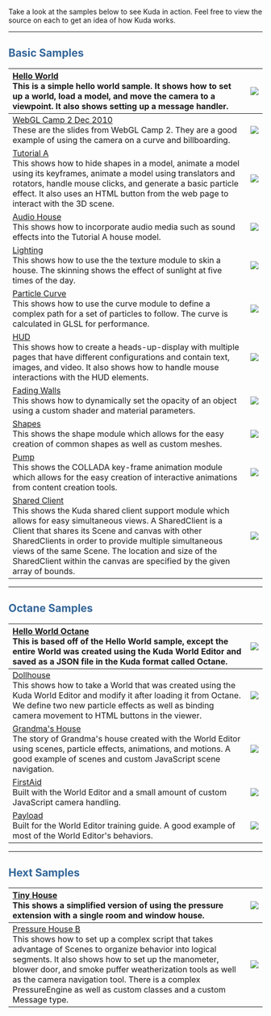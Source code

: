 Take a look at the samples below to see Kuda in action. Feel free to view the source on each to get an idea of how Kuda works.


---

## <font color='#336699'>Basic Samples</font> ##
| [Hello World](http://stable.kuda.googlecode.com/hg/public/samples/helloWorld/helloWorld.html)<br />This is a simple hello world sample. It shows how to set up a world, load a model, and move the camera to a viewpoint. It also shows setting up a message handler. | [![](http://wiki.kuda.googlecode.com/hg/screenshots/HelloWorld.png)](http://stable.kuda.googlecode.com/hg/public/samples/helloWorld/helloWorld.html) |
|:----------------------------------------------------------------------------------------------------------------------------------------------------------------------------------------------------------------------------------------------------------------------|:-----------------------------------------------------------------------------------------------------------------------------------------------------|
| [WebGL Camp 2 Dec 2010](http://stable.kuda.googlecode.com/hg/public/samples/WebGLCampDec2010/WebGLCampDec2010.html)<br />These are the slides from WebGL Camp 2. They are a good example of using the camera on a curve and billboarding. | [![](http://wiki.kuda.googlecode.com/hg/screenshots/WebGLCampDec2010.png)](http://stable.kuda.googlecode.com/hg/public/samples/WebGLCampDec2010/WebGLCampDec2010.html) |
| [Tutorial A](http://stable.kuda.googlecode.com/hg/public/samples/tutoriala/tutoriala.html)<br />This shows how to hide shapes in a model, animate a model using its keyframes, animate a model using translators and rotators, handle mouse clicks, and generate a basic particle effect. It also uses an HTML button from the web page to interact with the 3D scene. | [![](http://wiki.kuda.googlecode.com/hg/screenshots/TutorialA.png)](http://stable.kuda.googlecode.com/hg/public/samples/tutoriala/tutoriala.html) |
| [Audio House](http://stable.kuda.googlecode.com/hg/public/samples/AudioHouse/AudioHouse.html)<br />This shows how to incorporate audio media such as sound effects into the Tutorial A house model. | [![](http://wiki.kuda.googlecode.com/hg/screenshots/Audio.png)](http://stable.kuda.googlecode.com/hg/public/samples/AudioHouse/AudioHouse.html) |
| [Lighting](http://stable.kuda.googlecode.com/hg/public/samples/lighting/lighting.html)<br />This shows how to use the the texture module to skin a house. The skinning shows the effect of sunlight at five times of the day. | [![](http://wiki.kuda.googlecode.com/hg/screenshots/Lighting.png)](http://stable.kuda.googlecode.com/hg/public/samples/lighting/lighting.html) |
| [Particle Curve](http://stable.kuda.googlecode.com/hg/public/samples/ParticleCurve/ParticleCurve.html)<br />This shows how to use the curve module to define a complex path for a set of particles to follow. The curve is calculated in GLSL for performance. | [![](http://wiki.kuda.googlecode.com/hg/screenshots/GPUParticles.png)](http://stable.kuda.googlecode.com/hg/public/samples/ParticleCurve/ParticleCurve.html) |
| [HUD](http://stable.kuda.googlecode.com/hg/public/samples/hud/hud.html)<br />This shows how to create a heads-up-display with multiple pages that have different configurations and contain text, images, and video. It also shows how to handle mouse interactions with the HUD elements. | [![](http://wiki.kuda.googlecode.com/hg/screenshots/HUD.png)](http://stable.kuda.googlecode.com/hg/public/samples/hud/hud.html) |
| [Fading Walls](http://stable.kuda.googlecode.com/hg/public/samples/FadingWalls/FadingWalls.html)<br />This shows how to dynamically set the opacity of an object using a custom shader and material parameters. | [![](http://wiki.kuda.googlecode.com/hg/screenshots/FadingWalls.png)](http://stable.kuda.googlecode.com/hg/public/samples/FadingWalls/FadingWalls.html) |
| [Shapes](http://stable.kuda.googlecode.com/hg/public/samples/shapes/shapes.html)<br />This shows the shape module which allows for the easy creation of common shapes as well as custom meshes. | [![](http://wiki.kuda.googlecode.com/hg/screenshots/Shapes.png)](http://stable.kuda.googlecode.com/hg/public/samples/shapes/shapes.html) |
| [Pump](http://stable.kuda.googlecode.com/hg/public/samples/pump/pump.html)<br />This shows the COLLADA key-frame animation module which allows for the easy creation of interactive animations from content creation tools. | [![](http://wiki.kuda.googlecode.com/hg/screenshots/Pump.png)](http://stable.kuda.googlecode.com/hg/public/samples/pump/pump.html) |
| [Shared Client](http://stable.kuda.googlecode.com/hg/public/samples/SharedClient/SharedClient.html)<br />This shows the Kuda shared client support module which allows for easy simultaneous views. A SharedClient is a Client that shares its Scene and canvas with other SharedClients in order to provide multiple simultaneous views of the same Scene. The location and size of the SharedClient within the canvas are specified by the given array of bounds. | [![](http://wiki.kuda.googlecode.com/hg/screenshots/Shared.png)](http://stable.kuda.googlecode.com/hg/public/samples/SharedClient/SharedClient.html) |


---

## <font color='#336699'>Octane Samples</font> ##
| [Hello World Octane](http://stable.kuda.googlecode.com/hg/public/samples/HelloWorldOctane/HelloWorldOctane.html)<br />This is based off of the Hello World sample, except the entire World was created using the Kuda World Editor and saved as a JSON file in the Kuda format called Octane. | [![](http://wiki.kuda.googlecode.com/hg/screenshots/HelloWorld.png)](http://stable.kuda.googlecode.com/hg/public/samples/HelloWorldOctane/HelloWorldOctane.html) |
|:----------------------------------------------------------------------------------------------------------------------------------------------------------------------------------------------------------------------------------------------------------------------------------------------|:-----------------------------------------------------------------------------------------------------------------------------------------------------------------|
| [Dollhouse](http://stable.kuda.googlecode.com/hg/public/samples/Dollhouse/Dollhouse.html)<br />This shows how to take a World that was created using the Kuda World Editor and modify it after loading it from Octane. We define two new particle effects as well as binding camera movement to HTML buttons in the viewer. | [![](http://wiki.kuda.googlecode.com/hg/screenshots/Dollhouse.png)](http://stable.kuda.googlecode.com/hg/public/samples/Dollhouse/Dollhouse.html) |
| [Grandma's House](http://stable.kuda.googlecode.com/hg/public/samples/GrandmasHouse/GrandmasHouse.html)<br /> The story of Grandma's house created with the World Editor using scenes, particle effects, animations, and motions. A good example of scenes and custom JavaScript scene navigation. | [![](http://wiki.kuda.googlecode.com/hg/screenshots/GrandmasHouse.png)](http://stable.kuda.googlecode.com/hg/public/samples/GrandmasHouse/GrandmasHouse.html) |
| [FirstAid](http://stable.kuda.googlecode.com/hg/public/samples/FirstAid/FirstAid.html)<br /> Built with the World Editor and a small amount of custom JavaScript camera handling. | [![](http://wiki.kuda.googlecode.com/hg/screenshots/FirstAid.png)](http://stable.kuda.googlecode.com/hg/public/samples/FirstAid/FirstAid.html) |
| [Payload](http://stable.kuda.googlecode.com/hg/public/samples/payload/payload.html)<br /> Built for the World Editor training guide. A good example of most of the World Editor's behaviors. | [![](http://wiki.kuda.googlecode.com/hg/screenshots/payload.png)](http://stable.kuda.googlecode.com/hg/public/samples/payload/payload.html) |


---

## <font color='#336699'>Hext Samples</font> ##
| [Tiny House](http://stable.kuda.googlecode.com/hg/public/samples/tiny_house/tiny_house.html)<br />This shows a simplified version of using the pressure extension with a single room and window house. | [![](http://wiki.kuda.googlecode.com/hg/screenshots/TinyHouse.png)](http://stable.kuda.googlecode.com/hg/public/samples/tiny_house/tiny_house.html) |
|:-------------------------------------------------------------------------------------------------------------------------------------------------------------------------------------------------------|:----------------------------------------------------------------------------------------------------------------------------------------------------|
| [Pressure House B](http://stable.kuda.googlecode.com/hg/public/samples/PressureHouseB/PressureHouseB.html)<br />This shows how to set up a complex script that takes advantage of Scenes to organize behavior into logical segments. It also shows how to set up the manometer, blower door, and smoke puffer weatherization tools as well as the camera navigation tool. There is a complex PressureEngine as well as custom classes and a custom Message type. | [![](http://wiki.kuda.googlecode.com/hg/screenshots/PressureHouseB.png)](http://stable.kuda.googlecode.com/hg/public/samples/PressureHouseB/PressureHouseB.html) |